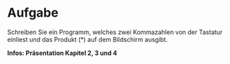 # Aufgabe
Schreiben Sie ein Programm, welches zwei Kommazahlen von der Tastatur einliest und das Produkt (*) auf dem Bildschirm ausgibt.

**Infos: Präsentation Kapitel 2, 3 und 4**
